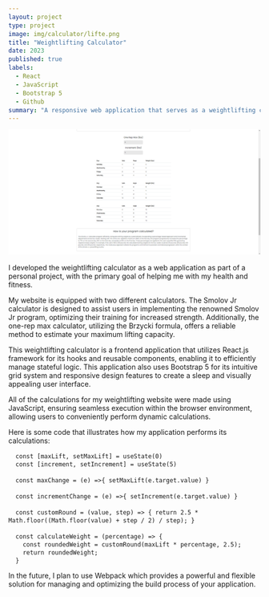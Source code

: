 ```yaml
---
layout: project
type: project
image: img/calculator/lifte.png
title: "Weightlifting Calculator"
date: 2023
published: true
labels:
  - React
  - JavaScript
  - Bootstrap 5
  - Github
summary: "A responsive web application that serves as a weightlifting calculator to help me with my health goals."
---
```


<div class="text-center p-4">
  <img src="../img/calculator/smolovjr.png" class="img-thumbnail" >
</div>


I developed the weightlifting calculator as a web application as part of a personal project, with the primary goal of helping me with my health and fitness.

My website is equipped with two different calculators. The Smolov Jr calculator is designed to assist users in implementing the renowned Smolov Jr program, optimizing their training for increased strength. Additionally, the one-rep max calculator, utilizing the Brzycki formula, offers a reliable method to estimate your maximum lifting capacity.

This weightlifting calculator is a frontend application that utilizes React.js framework for its hooks and reusable components, enabling it to efficiently manage stateful logic. This application also uses Bootstrap 5 for its intuitive grid system and responsive design features to create a sleep and visually appealing user interface.

All of the calculations for my weightlifting website were made using JavaScript, ensuring seamless execution within the browser environment, allowing users to conveniently perform dynamic calculations.

Here is some code that illustrates how my application performs its calculations:

```
  const [maxLift, setMaxLift] = useState(0)
  const [increment, setIncrement] = useState(5)

  const maxChange = (e) =>{ setMaxLift(e.target.value) }

  const incrementChange = (e) =>{ setIncrement(e.target.value) }

  const customRound = (value, step) => { return 2.5 * Math.floor((Math.floor(value) + step / 2) / step); }

  const calculateWeight = (percentage) => {
    const roundedWeight = customRound(maxLift * percentage, 2.5);
    return roundedWeight;
  }
```
In the future, I plan to use Webpack which provides a powerful and flexible solution for managing and optimizing the build process of your application.